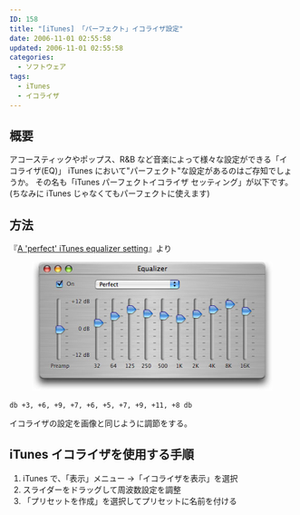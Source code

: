 ```yaml
---
ID: 158
title: "[iTunes] 「パーフェクト」イコライザ設定"
date: 2006-11-01 02:55:58
updated: 2006-11-01 02:55:58
categories:
  - ソフトウェア
tags:
  - iTunes
  - イコライザ
---
```


## 概要

アコースティックやポップス、R&B など音楽によって様々な設定ができる「イコライザ(EQ)」
iTunes において"パーフェクト"な設定があるのはご存知でしょうか。
その名も「iTunes パーフェクトイコライザ セッティング」が以下です。
(ちなみに iTunes じゃなくてもパーフェクトに使えます)

<!--more-->

## 方法

『<a href="http://hints.macworld.com/article.php?story=20040902070807431" rel="nofollow">A 'perfect' iTunes equalizer setting</a>』より

<figure>
  <img alt="パーフェクトイコライザ" src="/images/Perfect-Equalizer.jpg" />
</figure>

```
db +3, +6, +9, +7, +6, +5, +7, +9, +11, +8 db
```

イコライザの設定を画像と同じように調節をする。

## iTunes イコライザを使用する手順

1. iTunes で、「表示」メニュー ->「イコライザを表示」を選択
1. スライダーをドラッグして周波数設定を調整
1. 「プリセットを作成」を選択してプリセットに名前を付ける
